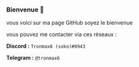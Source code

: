 ### Bienvenue 👋

vous voici sur ma page GitHub soyez le bienvenue 

vous pouvez me contacter via ces réseaux :

**Discord :** `Tronmax6 (soko)#0943`

**Telegram :** `@tronmax6`


<!--
**tronmax6/tronmax6** is a ✨ _special_ ✨ repository because its `README.md` (this file) appears on your GitHub profile.

Here are some ideas to get you started:

- 🔭 I’m currently working on ...
- 🌱 I’m currently learning ...
- 👯 I’m looking to collaborate on ...
- 🤔 I’m looking for help with ...
- 💬 Ask me about ...
- 📫 How to reach me: ...
- 😄 Pronouns: ...
- ⚡ Fun fact: ...
-->
